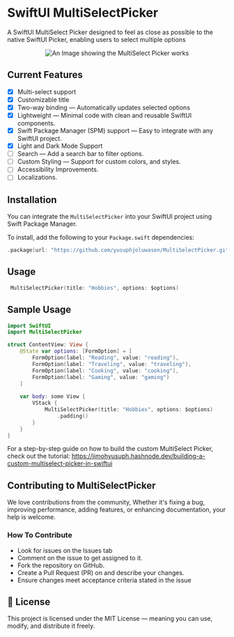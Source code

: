 # SwiftUI MultiSelectPicker

A SwiftUI MultiSelect Picker designed to feel as close as possible to the native SwiftUI Picker, enabling users to select multiple options

<p align="center">
  <img src="https://github.com/user-attachments/assets/afbc3ec1-ec20-41d8-b950-2743c6a4cace" alt="An Image showing the MultiSelect Picker works">
</p>

## Current Features
- [x] Multi-select support
- [x] Customizable title
- [x] Two-way binding — Automatically updates selected options
- [x] Lightweight — Minimal code with clean and reusable SwiftUI components.
- [x] Swift Package Manager (SPM) support — Easy to integrate with any SwiftUI project.
- [x] Light and Dark Mode Support
- [ ] Search — Add a search bar to filter options.
- [ ] Custom Styling — Support for custom colors, and styles.
- [ ] Accessibility Improvements.
- [ ] Localizations.

## Installation

You can integrate the `MultiSelectPicker` into your SwiftUI project using Swift Package Manager.

To install, add the following to your `Package.swift` dependencies:

```swift
.package(url: "https://github.com/yusuphjoluwasen/MultiSelectPicker.git", from: "1.0.0")
```

## Usage
```swift
 MultiSelectPicker(title: "Hobbies", options: $options)
```

## Sample Usage
```swift
import SwiftUI
import MultiSelectPicker

struct ContentView: View {
    @State var options: [FormOption] = [
        FormOption(label: "Reading", value: "reading"),
        FormOption(label: "Traveling", value: "traveling"),
        FormOption(label: "Cooking", value: "cooking"),
        FormOption(label: "Gaming", value: "gaming")
    ]
    
    var body: some View {
        VStack {
            MultiSelectPicker(title: "Hobbies", options: $options)
                .padding()
        }
    }
}
```

For a step-by-step guide on how to build the custom MultiSelect Picker, check out the tutorial:
https://jimohyusuph.hashnode.dev/building-a-custom-multiselect-picker-in-swiftui


## Contributing to MultiSelectPicker
We love contributions from the community, Whether it's fixing a bug, improving performance, adding features, or enhancing documentation, your help is welcome.

### How To Contribute
- Look for issues on the Issues tab
- Comment on the issue to get assigned to it.
- Fork the repository on GitHub.
- Create a Pull Request (PR) on and describe your changes.
- Ensure changes meet acceptance criteria stated in the issue

## 📜 License
This project is licensed under the MIT License — meaning you can use, modify, and distribute it freely.



